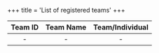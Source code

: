 +++
title = 'List of registered teams'
+++



| Team ID | Team Name | Team/Individual |
|:-----:|:----:|:----:|
|-|-|-|
